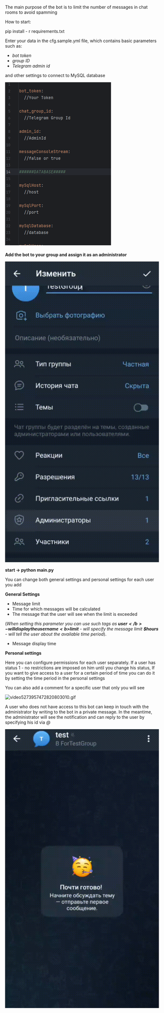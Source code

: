 
The main purpose of the bot is to limit the number of messages in chat rooms to avoid spamming 

How to start:

pip install - r requirements.txt


Enter your data in the cfg.sample.yml file, which contains basic parameters such as:
<i>
- bot token 
- group ID 
- Telegram admin id</i> 

and other settings to connect to MySQL database

![paint1.png](images%2Fpaint1.png)

<b>Add the bot to your group and assign it as an administrator</b>

![1 (1).gif](images%2F1%20%281%29.gif)

<b>start -> python main.py</b>

You can change both general settings and personal settings for each user you add


<b>General Settings</b>

- Message limit
- Time for which messages will be calculated 
- The message that the user will see when the limit is exceeded 

 (<i>When setting this parameter you can use such tags as <b>$user</b> - will display the user name <b>$limit</b> - will specify the message limit <b>$hours</b> - will tell the user about the available time period</i>).
- Message display time

<b>Personal settings</b>

Here you can configure permissions for each user separately. If a user has status 1 - no restrictions are imposed on him until you change his status, If you want to give access to a user for a certain period of time you can do it by setting the time period in the personal settings

You can also add a comment for a specific user that only you will see

![video5273957472820803010.gif](images%2Fvideo5273957472820803010.gif)

A user who does not have access to this bot can keep in touch with the administrator by writing to the bot in a private message. In the meantime, the administrator will see the notification and can reply to the user by specifying his id via <i>@</i>

![video5273957472820803054.gif](images%2Fvideo5273957472820803054.gif)